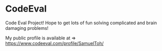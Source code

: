 # CodeEval
Code Eval Project! Hope to get lots of fun solving complicated and brain damaging problems!

My public profile is available at => https://www.codeeval.com/profile/SamuelToh/
